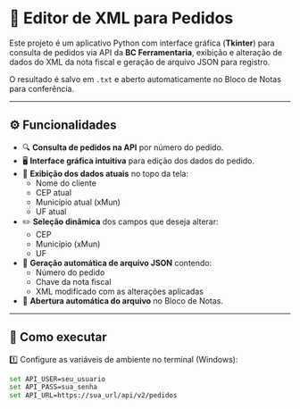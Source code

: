 # 📝 Editor de XML para Pedidos

Este projeto é um aplicativo Python com interface gráfica (**Tkinter**) para consulta de pedidos via API da **BC Ferramentaria**, exibição e alteração de dados do XML da nota fiscal e geração de arquivo JSON para registro.  

O resultado é salvo em `.txt` e aberto automaticamente no Bloco de Notas para conferência.

---

## ⚙️ Funcionalidades

- 🔍 **Consulta de pedidos na API** por número do pedido.
- 🖥️ **Interface gráfica intuitiva** para edição dos dados do pedido.
- 📌 **Exibição dos dados atuais** no topo da tela:
  - Nome do cliente
  - CEP atual
  - Município atual (xMun)
  - UF atual
- ✏️ **Seleção dinâmica** dos campos que deseja alterar:
  - CEP
  - Município (xMun)
  - UF
- 💾 **Geração automática de arquivo JSON** contendo:
  - Número do pedido
  - Chave da nota fiscal
  - XML modificado com as alterações aplicadas
- 📝 **Abertura automática do arquivo** no Bloco de Notas.

---

## 🚀 Como executar

1️⃣ Configure as variáveis de ambiente no terminal (Windows):
```bash
set API_USER=seu_usuario
set API_PASS=sua_senha
set API_URL=https://sua_url/api/v2/pedidos
